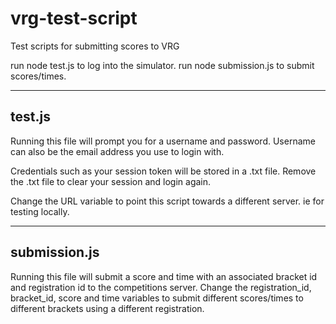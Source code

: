 # vrg-test-script
Test scripts for submitting scores to VRG

run node test.js to log into the simulator.
run node submission.js to submit scores/times.

_______________
## test.js
Running this file will prompt you for a username and password. Username can also be the email address you use to login with.

Credentials such as your session token will be stored in a .txt file. Remove the .txt file to clear your session and login again.

Change the URL variable to point this script towards a different server. ie for testing locally.

_______________
## submission.js
Running this file will submit a score and time with an associated bracket id and registration id to the competitions server. Change the registration_id, bracket_id, score and time variables to submit different scores/times to different brackets using a different registration.